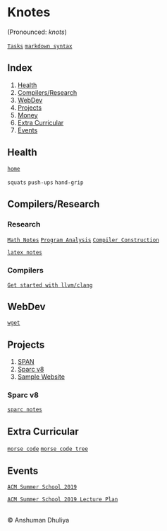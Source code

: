 Knotes
====================
(Pronounced: *knots*)

[`Tasks`](tasks.html)
[`markdown syntax`](webdev/markdown.html)

Index
--------
1. [Health](#health)
2. [Compilers/Research](#compilers)
3. [WebDev](#webdev)
4. [Projects](#projects)
5. [Money](#money)
6. [Extra Curricular](#extra)
7. [Events](#events)

Health <a name="health"></a>
---------------
[`home`](health/index.html)

`squats` `push-ups` `hand-grip`

Compilers/Research <a name="compilers"></a>
------------------------

### Research

[`Math Notes`](math/math.html)
[`Program Analysis`](program-analysis/pa.html)
[`Compiler Construction`](compilers/index.html)

[`latex notes`](latex/latex.html)

### Compilers

[`Get started with llvm/clang`](compilers/llvm/get_started.html)

WebDev <a name="webdev"></a>
-------------------------
[`wget`](webdev/wget.html)

Projects <a name="projects"></a>
----------------
1. [SPAN](span/span.html)
2. [Sparc v8](#sparc)
3. [Sample Website](http://localhost:5055)

### Sparc v8 <a name="sparc"></a>
[`sparc notes`](sparc/sparc.html)

Extra Curricular <a name="extra"></a>
---------------------------
[`morse code`](extra-curricular/international-morse-code.png)
[`morse code tree`](extra-curricular/morse-code-tree.jpg)

Events <a name="events"></a>
----------------
[`ACM Summer School 2019`](events/acm-summer-school-2019/index.html)

[`ACM Summer School 2019 Lecture Plan`](events/acm-summer-school-2019/plan.html)
   
<div class="footer">
<br/>
&copy; Anshuman Dhuliya
<br/>
</div>

